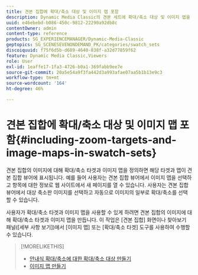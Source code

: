 ```yaml
---
title: 견본 집합에 확대/축소 대상 및 이미지 맵 포함
description: Dynamic Media Classic의 견본 세트에 확대/축소 대상 및 이미지 맵을 포함하는 방법을 알아봅니다.
uuid: e46ebebd-b086-450c-9812-22290a92db8c
contentOwner: admin
content-type: reference
products: SG_EXPERIENCEMANAGER/Dynamic-Media-Classic
geptopics: SG_SCENESEVENONDEMAND_PK/categories/swatch_sets
discoiquuid: f75f6d5b-d689-4640-838f-a32d77859f62
feature: Dynamic Media Classic,Viewers
role: User
exl-id: 1eaffe17-1fa3-4726-b0a1-369fabb9ee7e
source-git-commit: 20a5e54a9f3fa442d3a993afae07aa5b1b13e9c3
workflow-type: tm+mt
source-wordcount: '164'
ht-degree: 46%

---
```


# 견본 집합에 확대/축소 대상 및 이미지 맵 포함{#including-zoom-targets-and-image-maps-in-swatch-sets}

견본 집합의 이미지에 대해 확대/축소 타겟과 이미지 맵을 정의하면 해당 타겟과 맵이 견본 집합 뷰어에 표시됩니다. 예를 들어 사용자는 견본 집합 뷰어에서 이미지 맵을 선택하고 항목에 대한 정보로 웹 사이트에서 새 페이지를 열 수 있습니다. 사용자는 견본 집합 뷰어에서 대상 축소판 이미지를 선택하고 자동으로 이미지의 일부로 확대/축소를 선택할 수 있습니다.

사용자가 확대/축소 타겟과 이미지 맵을 사용할 수 있게 하려면 견본 집합의 이미지에 대해 확대/축소 타겟과 이미지 맵을 만듭니다. 이 작업은 [견본 집합] 화면이나 찾아보기 패널([세부 사항 보기])에서 [이미지 맵] 또는 [확대/축소 타겟] 도구를 사용하여 수행할 수 있습니다.

>[!MORELIKETHIS]
>
>* [안내식 확대/축소에 대한 확대/축소 대상 만들기](creating-zoom-targets-guided-zoom.md#creating_zoom_targets_for_guided_zoom)
>* [이미지 맵 만들기](creating-image-maps.md#creating_image_maps)

